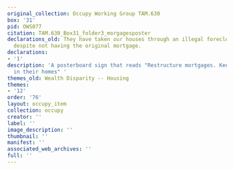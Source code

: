 ```yaml
---
original_collection: Occupy Working Group TAM.630
box: '31'
pid: OWS077
citation: TAM.630_Box31_folder3_morgagesposter
declarations_old: They have taken our houses through an illegal foreclosure process,
  despite not having the original mortgage.
declarations:
- '1'
description: 'A posterboard sign that reads "Restructure mortgages. Keep Americans
  in their homes" '
themes_old: Wealth Disparity -- Housing
themes:
- '12'
order: '76'
layout: occupy_item
collection: occupy
creator: ''
label: ''
image_description: ''
thumbnail: ''
manifest: ''
associated_web_archives: ''
full: ''
---
```

